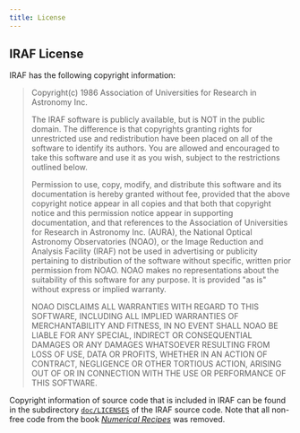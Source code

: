 ```yaml
---
title: License
---
```


## IRAF License

IRAF has the following copyright information:

> Copyright(c) 1986 Association of Universities for Research in Astronomy Inc.
>
> The IRAF software is publicly available, but is NOT in the public
> domain.  The difference is that copyrights granting rights for
> unrestricted use and redistribution have been placed on all of the
> software to identify its authors.  You are allowed and encouraged to
> take this software and use it as you wish, subject to the
> restrictions outlined below.
>
> Permission to use, copy, modify, and distribute this software and
> its documentation is hereby granted without fee, provided that the
> above copyright notice appear in all copies and that both that
> copyright notice and this permission notice appear in supporting
> documentation, and that references to the Association of
> Universities for Research in Astronomy Inc. (AURA), the National
> Optical Astronomy Observatories (NOAO), or the Image Reduction and
> Analysis Facility (IRAF) not be used in advertising or publicity
> pertaining to distribution of the software without specific, written
> prior permission from NOAO.  NOAO makes no representations about the
> suitability of this software for any purpose.  It is provided "as
> is" without express or implied warranty.
>
> NOAO DISCLAIMS ALL WARRANTIES WITH REGARD TO THIS SOFTWARE,
> INCLUDING ALL IMPLIED WARRANTIES OF MERCHANTABILITY AND FITNESS, IN
> NO EVENT SHALL NOAO BE LIABLE FOR ANY SPECIAL, INDIRECT OR
> CONSEQUENTIAL DAMAGES OR ANY DAMAGES WHATSOEVER RESULTING FROM LOSS
> OF USE, DATA OR PROFITS, WHETHER IN AN ACTION OF CONTRACT,
> NEGLIGENCE OR OTHER TORTIOUS ACTION, ARISING OUT OF OR IN CONNECTION
> WITH THE USE OR PERFORMANCE OF THIS SOFTWARE.

Copyright information of source code that is included in IRAF can be
found in the subdirectory
[`doc/LICENSES`](https://github.com/iraf-community/iraf/tree/master/doc/LICENSES)
of the IRAF source code. Note that all non-free code from the book
[*Numerical Recipes*](http://numerical.recipes/) was removed.
